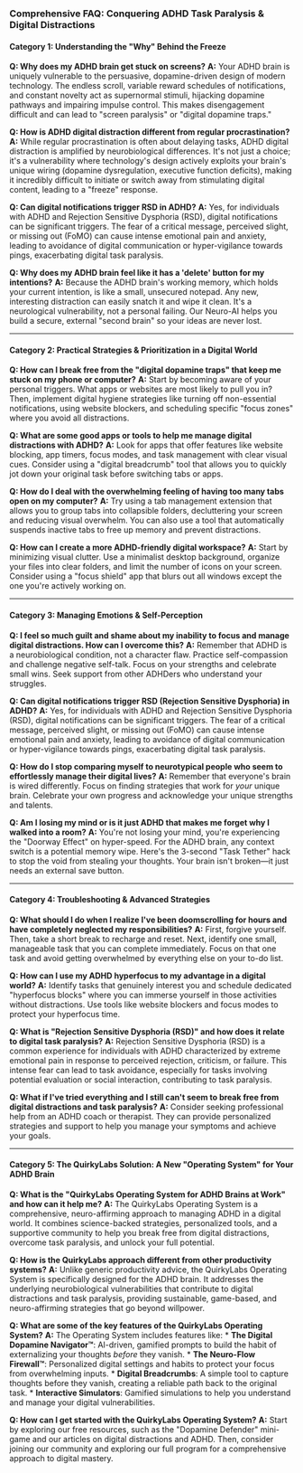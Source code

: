 ### **Comprehensive FAQ: Conquering ADHD Task Paralysis & Digital Distractions**

#### **Category 1: Understanding the "Why" Behind the Freeze**

**Q: Why does my ADHD brain get stuck on screens?**
**A:** Your ADHD brain is uniquely vulnerable to the persuasive, dopamine-driven design of modern technology. The endless scroll, variable reward schedules of notifications, and constant novelty act as supernormal stimuli, hijacking dopamine pathways and impairing impulse control. This makes disengagement difficult and can lead to "screen paralysis" or "digital dopamine traps."

**Q: How is ADHD digital distraction different from regular procrastination?**
**A:** While regular procrastination is often about delaying tasks, ADHD digital distraction is amplified by neurobiological differences. It's not just a choice; it's a vulnerability where technology's design actively exploits your brain's unique wiring (dopamine dysregulation, executive function deficits), making it incredibly difficult to initiate or switch away from stimulating digital content, leading to a "freeze" response.

**Q: Can digital notifications trigger RSD in ADHD?**
**A:** Yes, for individuals with ADHD and Rejection Sensitive Dysphoria (RSD), digital notifications can be significant triggers. The fear of a critical message, perceived slight, or missing out (FoMO) can cause intense emotional pain and anxiety, leading to avoidance of digital communication or hyper-vigilance towards pings, exacerbating digital task paralysis.

**Q: Why does my ADHD brain feel like it has a 'delete' button for my intentions?**
**A:** Because the ADHD brain's working memory, which holds your current intention, is like a small, unsecured notepad. Any new, interesting distraction can easily snatch it and wipe it clean. It's a neurological vulnerability, not a personal failing. Our Neuro-AI helps you build a secure, external "second brain" so your ideas are never lost.

---
#### **Category 2: Practical Strategies & Prioritization in a Digital World**

**Q: How can I break free from the "digital dopamine traps" that keep me stuck on my phone or computer?**
**A:** Start by becoming aware of your personal triggers. What apps or websites are most likely to pull you in? Then, implement digital hygiene strategies like turning off non-essential notifications, using website blockers, and scheduling specific "focus zones" where you avoid all distractions.

**Q: What are some good apps or tools to help me manage digital distractions with ADHD?**
**A:** Look for apps that offer features like website blocking, app timers, focus modes, and task management with clear visual cues. Consider using a "digital breadcrumb" tool that allows you to quickly jot down your original task before switching tabs or apps.

**Q: How do I deal with the overwhelming feeling of having too many tabs open on my computer?**
**A:** Try using a tab management extension that allows you to group tabs into collapsible folders, decluttering your screen and reducing visual overwhelm. You can also use a tool that automatically suspends inactive tabs to free up memory and prevent distractions.

**Q: How can I create a more ADHD-friendly digital workspace?**
**A:** Start by minimizing visual clutter. Use a minimalist desktop background, organize your files into clear folders, and limit the number of icons on your screen. Consider using a "focus shield" app that blurs out all windows except the one you're actively working on.

---
#### **Category 3: Managing Emotions & Self-Perception**

**Q: I feel so much guilt and shame about my inability to focus and manage digital distractions. How can I overcome this?**
**A:** Remember that ADHD is a neurobiological condition, not a character flaw. Practice self-compassion and challenge negative self-talk. Focus on your strengths and celebrate small wins. Seek support from other ADHDers who understand your struggles.

**Q: Can digital notifications trigger RSD (Rejection Sensitive Dysphoria) in ADHD?**
**A:** Yes, for individuals with ADHD and Rejection Sensitive Dysphoria (RSD), digital notifications can be significant triggers. The fear of a critical message, perceived slight, or missing out (FoMO) can cause intense emotional pain and anxiety, leading to avoidance of digital communication or hyper-vigilance towards pings, exacerbating digital task paralysis.

**Q: How do I stop comparing myself to neurotypical people who seem to effortlessly manage their digital lives?**
**A:** Remember that everyone's brain is wired differently. Focus on finding strategies that work for *your* unique brain. Celebrate your own progress and acknowledge your unique strengths and talents.

**Q: Am I losing my mind or is it just ADHD that makes me forget why I walked into a room?**
**A:** You're not losing your mind, you're experiencing the "Doorway Effect" on hyper-speed. For the ADHD brain, any context switch is a potential memory wipe. Here's the 3-second "Task Tether" hack to stop the void from stealing your thoughts. Your brain isn't broken—it just needs an external save button.

---
#### **Category 4: Troubleshooting & Advanced Strategies**

**Q: What should I do when I realize I've been doomscrolling for hours and have completely neglected my responsibilities?**
**A:** First, forgive yourself. Then, take a short break to recharge and reset. Next, identify one small, manageable task that you can complete immediately. Focus on that one task and avoid getting overwhelmed by everything else on your to-do list.

**Q: How can I use my ADHD hyperfocus to my advantage in a digital world?**
**A:** Identify tasks that genuinely interest you and schedule dedicated "hyperfocus blocks" where you can immerse yourself in those activities without distractions. Use tools like website blockers and focus modes to protect your hyperfocus time.

**Q: What is "Rejection Sensitive Dysphoria (RSD)" and how does it relate to digital task paralysis?**
**A:** Rejection Sensitive Dysphoria (RSD) is a common experience for individuals with ADHD characterized by extreme emotional pain in response to perceived rejection, criticism, or failure. This intense fear can lead to task avoidance, especially for tasks involving potential evaluation or social interaction, contributing to task paralysis.

**Q: What if I've tried everything and I still can't seem to break free from digital distractions and task paralysis?**
**A:** Consider seeking professional help from an ADHD coach or therapist. They can provide personalized strategies and support to help you manage your symptoms and achieve your goals.

---
#### **Category 5: The QuirkyLabs Solution: A New "Operating System" for Your ADHD Brain**

**Q: What is the "QuirkyLabs Operating System for ADHD Brains at Work" and how can it help me?**
**A:** The QuirkyLabs Operating System is a comprehensive, neuro-affirming approach to managing ADHD in a digital world. It combines science-backed strategies, personalized tools, and a supportive community to help you break free from digital distractions, overcome task paralysis, and unlock your full potential.

**Q: How is the QuirkyLabs approach different from other productivity systems?**
**A:** Unlike generic productivity advice, the QuirkyLabs Operating System is specifically designed for the ADHD brain. It addresses the underlying neurobiological vulnerabilities that contribute to digital distractions and task paralysis, providing sustainable, game-based, and neuro-affirming strategies that go beyond willpower.

**Q: What are some of the key features of the QuirkyLabs Operating System?**
**A:** The Operating System includes features like:
    *   **The Digital Dopamine Navigator™**: AI-driven, gamified prompts to build the habit of externalizing your thoughts *before* they vanish.
    *   **The Neuro-Flow Firewall™**: Personalized digital settings and habits to protect your focus from overwhelming inputs.
    *   **Digital Breadcrumbs**: A simple tool to capture thoughts before they vanish, creating a reliable path back to the original task.
    *   **Interactive Simulators**: Gamified simulations to help you understand and manage your digital vulnerabilities.

**Q: How can I get started with the QuirkyLabs Operating System?**
**A:** Start by exploring our free resources, such as the "Dopamine Defender" mini-game and our articles on digital distractions and ADHD. Then, consider joining our community and exploring our full program for a comprehensive approach to digital mastery.